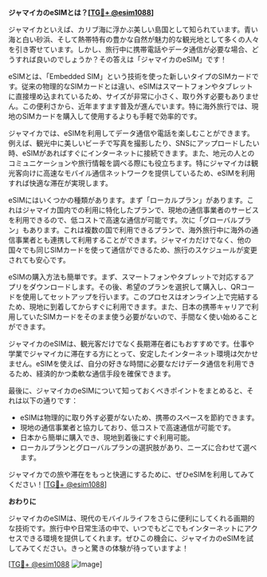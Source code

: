 **ジャマイカのeSIMとは？[[TG💪+ @esim1088](https://t.me/s/esim1088)]**

ジャマイカといえば、カリブ海に浮かぶ美しい島国として知られています。青い海と白い砂浜、そして熱帯特有の豊かな自然が魅力的な観光地として多くの人々を引き寄せています。しかし、旅行中に携帯電話やデータ通信が必要な場合、どうすれば良いのでしょうか？その答えは「ジャマイカのeSIM」です！

eSIMとは、「Embedded SIM」という技術を使った新しいタイプのSIMカードです。従来の物理的なSIMカードとは違い、eSIMはスマートフォンやタブレットに直接埋め込まれているため、サイズが非常に小さく、取り外す必要もありません。この便利さから、近年ますます普及が進んでいます。特に海外旅行では、現地のSIMカードを購入して使用するよりも手軽で効率的です。

ジャマイカでは、eSIMを利用してデータ通信や電話を楽しむことができます。例えば、観光中に美しいビーチで写真を撮影したり、SNSにアップロードしたい時、eSIMがあればすぐにインターネットに接続できます。また、地元の人とのコミュニケーションや旅行情報を調べる際にも役立ちます。特にジャマイカは観光客向けに高速なモバイル通信ネットワークを提供しているため、eSIMを利用すれば快適な滞在が実現します。

eSIMにはいくつかの種類があります。まず「ローカルプラン」があります。これはジャマイカ国内での利用に特化したプランで、現地の通信事業者のサービスを利用できるので、低コストで高速な通信が可能です。次に「グローバルプラン」もあります。これは複数の国で利用できるプランで、海外旅行中に海外の通信事業者とも連携して利用することができます。ジャマイカだけでなく、他の国々でも同じSIMカードを使って通信ができるため、旅行のスケジュールが変更されても安心です。

eSIMの購入方法も簡単です。まず、スマートフォンやタブレットで対応するアプリをダウンロードします。その後、希望のプランを選択して購入し、QRコードを使用してセットアップを行います。このプロセスはオンライン上で完結するため、現地に到着してからすぐに利用できます。また、日本の携帯キャリアで利用していたSIMカードをそのまま使う必要がないので、手間なく使い始めることができます。

ジャマイカのeSIMは、観光客だけでなく長期滞在者にもおすすめです。仕事や学業でジャマイカに滞在する方にとって、安定したインターネット環境は欠かせません。eSIMを使えば、自分の好きな時間に必要なだけデータ通信を利用できるため、経済的かつ柔軟な通信手段を確保できます。

最後に、ジャマイカのeSIMについて知っておくべきポイントをまとめると、それは以下の通りです：

- eSIMは物理的に取り外す必要がないため、携帯のスペースを節約できます。
- 現地の通信事業者と協力しており、低コストで高速通信が可能です。
- 日本から簡単に購入でき、現地到着後にすぐ利用可能。
- ローカルプランとグローバルプランの選択肢があり、ニーズに合わせて選べます。

ジャマイカでの旅や滞在をもっと快適にするために、ぜひeSIMを利用してみてください！[[TG💪+ @esim1088](https://t.me/s/esim1088)]

**おわりに**

ジャマイカのeSIMは、現代のモバイルライフをさらに便利にしてくれる画期的な技術です。旅行中や日常生活の中で、いつでもどこでもインターネットにアクセスできる環境を提供してくれます。ぜひこの機会に、ジャマイカのeSIMを試してみてください。きっと驚きの体験が待っていますよ！

[[TG💪+ @esim1088](https://t.me/s/esim1088) ![Image](https://i.postimg.cc/Y0z9fWf4/image.png)]